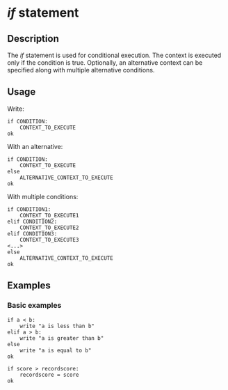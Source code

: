 # *if* statement

## Description
The *if* statement is used for conditional execution. The context is executed only if the condition is true. Optionally, an alternative context can be specified along with multiple alternative conditions.

## Usage
Write:
```
if CONDITION:
    CONTEXT_TO_EXECUTE
ok
```

With an alternative:
```
if CONDITION:
    CONTEXT_TO_EXECUTE
else
    ALTERNATIVE_CONTEXT_TO_EXECUTE
ok
```

With multiple conditions:
```
if CONDITION1:
    CONTEXT_TO_EXECUTE1
elif CONDITION2:
    CONTEXT_TO_EXECUTE2
elif CONDITION3:
    CONTEXT_TO_EXECUTE3
<...>
else
    ALTERNATIVE_CONTEXT_TO_EXECUTE
ok
```

## Examples

### Basic examples

```
if a < b:
    write "a is less than b"
elif a > b:
    write "a is greater than b"
else
    write "a is equal to b"
ok
```

```
if score > recordscore:
    recordscore = score
ok
```